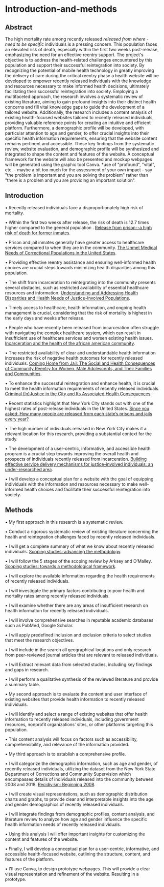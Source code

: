 # Introduction-and-methods
## Abstract

The high mortality rate among recently released *released from where - need to be specific* individuals is a pressing concern. This population faces an elevated risk of death, especially within the first two weeks post-release, emphasizing the need for an effective reentry support. The project's objective is to address the health-related challenges encountered by this population and support their successful reintegration into society. By recognizing the potential of mobile health technology in greatly improving the delivery of care during the critical reentry phase a health website will be developed to empower recently released individuals with the knowledge and resources necessary to make informed health decisions, ultimately facilitating their successful reintegration into society. Employing a multifaceted approach, the research involves a systematic review of existing literature, aiming to gain profound insights into their distinct health concerns and fill vital knowledge gaps to guide the development of a tailored website. Additionally, the research includes a content analysis of existing health-focused websites tailored to recently released individuals, providing valuable reference points for creating an intuitive and efficient platform. Furthermore, a demographic profile will be developed, with particular attention to age and gender, to offer crucial insights into their specific health information requirements, ensuring that the website content remains pertinent and accessible. These key findings from the systematic review, website evaluation, and demographic profile will be synthesized and integrated to shape the content and features of the website. A conceptual framework for the website will also be presented and mockup webpages will be generated using the graphic tool Canva. *use of "profound", "vital", etc. - maybe a bit too much for the assessment of your own impact - say "the problem is important and you are solving the problem" rather than "there is a problem and you are providing an important solution".
## Introduction
•	Recently released individuals face a disproportionately high risk of mortality. <br/>

•	Within the first two weeks after release, the risk of death is 12.7 times higher compared to the general population . [Release from prison--a high risk of death for former inmates](https://www.ncbi.nlm.nih.gov/pmc/articles/PMC2836121/). <br/>

•	Prison and jail inmates generally have greater access to healthcare services compared to when they are in the community. [The Unmet Medical Needs of Correctional Populations in the United States](https://www.sciencedirect.com/science/article/abs/pii/S0027968415302145). <br/>

•	Providing effective reentry assistance and ensuring well-informed health choices are crucial steps towards minimizing health disparities among this population. <br/>

• The shift from incarceration to reintegrating into the community presents several obstacles, such as restricted availability of essential healthcare resources and information. [Understanding and Addressing Health Disparities and Health Needs of Justice-Involved Populations](https://journals.sagepub.com/doi/pdf/10.1177/0033354918813089). <br/>

• Timely access to healthcare, health information, and ongoing health management is crucial, considering that the risk of mortality is highest in the early days and weeks after release. <br/>

•	People who have recently been released from incarceration often struggle with navigating the complex healthcare system, which can result in insufficient use of healthcare services and worsen existing health issues. [Incarceration and the health of the african american community](https://www.researchgate.net/publication/231786270_Incarceration_and_the_Health_of_the_African_American_Community). <br/>

•	The restricted availability of clear and understandable health information increases the risk of negative health outcomes for recently released individuals. [Coming Home from Jail: The Social and Health Consequences of Community Reentry for Women, Male Adolescents, and Their Families and Communities](https://ajph.aphapublications.org/doi/full/10.2105/AJPH.2004.056325). <br/>

•	To enhance the successful reintegration and enhance health, it is crucial to meet the health information requirements of recently released individuals. [Criminal (In)Justice in the City and Its Associated Health Consequences](https://ajph.aphapublications.org/doi/full/10.2105/AJPH.98.Supplement_1.S185). <br/>

•	Recent statistics highlight that New York City stands out with one of the highest rates of post-release individuals in the United States. [Since you asked: How many people are released from each state’s prisons and jails every year?](https://www.prisonpolicy.org/blog/2022/08/25/releasesbystate/) <br/>

•	The high number of individuals released in New York City makes it a relevant location for this research, providing a substantial context for the study. <br/>

•	The development of a user-centric, informative, and accessible health program is a crucial step towards improving the overall health and prospects of individuals recently released from incarceration. [Building effective service delivery mechanisms for justice-involved individuals: an under-researched area](https://link.springer.com/article/10.1186/2194-7899-2-2). <br/>

•	I will develop a conceptual plan for a website with the goal of equipping individuals with the information and resources necessary to make well-informed health choices and facilitate their successful reintegration into society.
## Methods

•	My first approach in this research is a systematic review.<br/>

•	Conduct a rigorous systematic review of existing literature concerning the health and reintegration challenges faced by recently released individuals.<br/>

•	I will get a complete summary of what we know about recently released individuals. [Scoping studies: advancing the methodology](https://implementationscience.biomedcentral.com/articles/10.1186/1748-5908-5-69).<br/>

•	I will follow the 5 stages of the scoping review by Arksey and O’Malley. [Scoping studies: towards a methodological framework](https://www.tandfonline.com/doi/full/10.1080/1364557032000119616?needAccess=true). <br/>

•	I will explore the available information regarding the health requirements of recently released individuals.<br/>

•	I will investigate the primary factors contributing to poor health and mortality rates among recently released individuals.<br/>

•	I will examine whether there are any areas of insufficient research on health information for recently released individuals.<br/>

•	I will involve comprehensive searches in reputable academic databases such as PubMed, Google Scholar.<br/>

•	I will apply predefined inclusion and exclusion criteria to select studies that meet the research objectives.<br/>

•	I will include in the search all geographical locations and only research from peer-reviewed journal articles that are relevant to released individuals.<br/>

•	I will Extract relevant data from selected studies, including key findings and gaps in research.<br/> 

•	I will perform a qualitative synthesis of the reviewed literature and provide a summary table.<br/>

•	My second approach is to evaluate the content and user interface of existing websites that provide health information to recently released individuals.<br/>

•	I will Identify and select a range of existing websites that offer health information to recently released individuals, including government resources, nonprofit organizations' sites, or other platforms targeting this population.<br/>

•	This content analysis will focus on factors such as accessibility, comprehensibility, and relevance of the information provided.<br/>

•	My third approach is to establish a comprehensive profile.<br/> 

•	I will categorize the demographic information, such as age and gender, of recently released individuals, utilizing the dataset from the New York State Department of Corrections and Community Supervision which encompasses details of individuals released into the community between 2008 and 2018. [Recidivism: Beginning 2008](https://data.ny.gov/Public-Safety/Recidivism-Beginning-2008/y7pw-wrny). <br/>

•	I will create visual representations, such as demographic distribution charts and graphs, to provide clear and interpretable insights into the age and gender demographics of recently released individuals.<br/>

•	I will integrate findings from demographic profiles, content analysis, and literature review to analyze how age and gender influence the specific health information needs of recently released individuals. <br/>

•	Using this analysis I will offer important insights for customizing the content and features of the website. <br/>

•	Finally, I will develop a conceptual plan for a user-centric, informative, and accessible health-focused website, outlining the structure, content, and features of the platform. <br/>

•	I'll use Canva, to design prototype webpages. This will provide a clear visual representation and refinement of the website. Resulting in a prototype.<br/>
